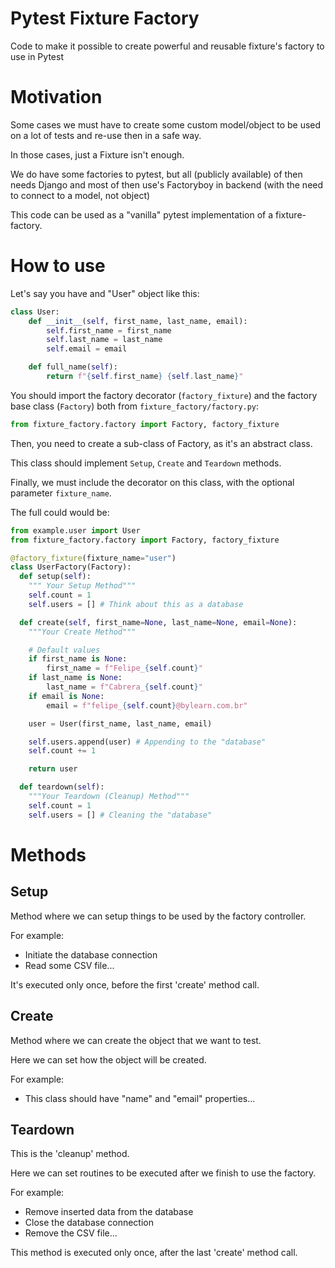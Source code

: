 # Pytest Fixture Factory

Code to make it possible to create powerful and reusable fixture's factory to use in Pytest

# Motivation

Some cases we must have to create some custom model/object to be used on a lot of tests and re-use then in a safe way.

In those cases, just a Fixture isn't enough.

We do have some factories to pytest, but all (publicly available) of then needs Django and most of then use's Factoryboy in backend (with the need to connect to a model, not object)

This code can be used as a "vanilla" pytest implementation of a fixture-factory.

# How to use

Let's say you have and "User" object like this:

```python
class User:
    def __init__(self, first_name, last_name, email):
        self.first_name = first_name
        self.last_name = last_name
        self.email = email

    def full_name(self):
        return f"{self.first_name} {self.last_name}"

```

You should import the factory decorator (`factory_fixture`) and the factory base class (`Factory`) both from `fixture_factory/factory.py`:

```python
from fixture_factory.factory import Factory, factory_fixture
```

Then, you need to create a sub-class of Factory, as it's an abstract class.

This class should implement `Setup`, `Create` and `Teardown` methods.

Finally, we must include the decorator on this class, with the optional parameter `fixture_name`.

The full could would be:

```python
from example.user import User
from fixture_factory.factory import Factory, factory_fixture

@factory_fixture(fixture_name="user")
class UserFactory(Factory):
  def setup(self):
    """ Your Setup Method"""
    self.count = 1
    self.users = [] # Think about this as a database

  def create(self, first_name=None, last_name=None, email=None):
    """Your Create Method"""

    # Default values
    if first_name is None:
        first_name = f"Felipe_{self.count}"
    if last_name is None:
        last_name = f"Cabrera_{self.count}"
    if email is None:
        email = f"felipe_{self.count}@bylearn.com.br"

    user = User(first_name, last_name, email)

    self.users.append(user) # Appending to the "database"
    self.count += 1

    return user

  def teardown(self):
    """Your Teardown (Cleanup) Method"""
    self.count = 1
    self.users = [] # Cleaning the "database"
```

# Methods

## Setup
Method where we can setup things to be used by the factory controller.

For example:
- Initiate the database connection
- Read some CSV file...

It's executed only once, before the first 'create' method call.

## Create
Method where we can create the object that we want to test.

Here we can set how the object will be created.

For example:
- This class should have "name" and "email" properties...

## Teardown
This is the 'cleanup' method.

Here we can set routines to be executed after we finish to use the factory.

For example:
- Remove inserted data from the database
- Close the database connection
- Remove the CSV file...

This method is executed only once, after the last 'create' method call.
